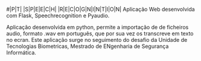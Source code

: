 #|P|T|  |S|P|E|E|C|H|  |R|E|C|O|G|N|I|N|T|I|O|N|
Aplicação Web desenvolvida com Flask, Speechrecognition e Pyaudio.

Aplicação desenvolvida em python, permite a importação de de ficheiros audio, formato .wav em português, que por sua vez os transcreve em texto no ecran.
Este aplicação surge no seguimento do desafio da Unidade de Tecnologias Biometricas, Mestrado de ENgenharia de Segurança Informática.
